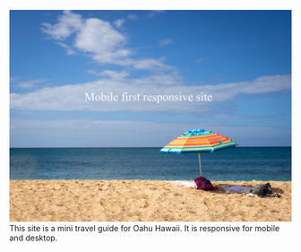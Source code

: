 

![image of Oahu, Hawaii](https://github.com/dairy-free/Oahutravelguide/blob/master/dist/images/Oahu-readme.jpg)
This site is a mini travel guide for Oahu Hawaii. It is responsive for
mobile and desktop.
